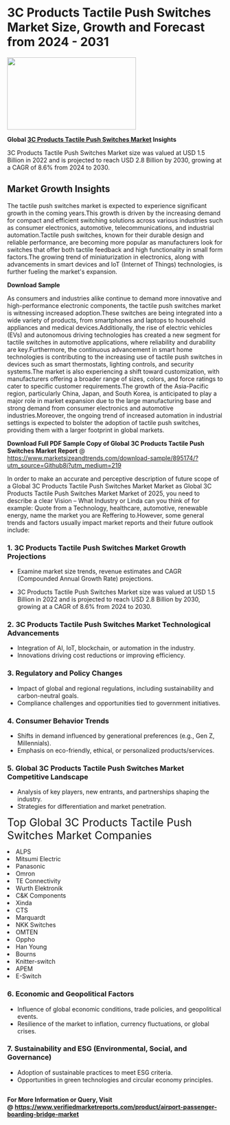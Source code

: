 <H1>3C Products Tactile Push Switches Market Size, Growth and Forecast from 2024 - 2031</H1><img class="aligncenter size-medium wp-image-584254" src="https://thirdeyenews.in/wp-content/uploads/2024/09/Global-Market-Research-300x168.jpeg" alt="" width="300" height="168" /><p><strong>Global&nbsp;<a href="https://www.marketsizeandtrends.com/download-sample/895174/?utm_source=Github8j?utm_medium=219">3C Products Tactile Push Switches Market</a> Insights</strong></p><p>3C Products Tactile Push Switches Market size was valued at USD 1.5 Billion in 2022 and is projected to reach USD 2.8 Billion by 2030, growing at a CAGR of 8.6% from 2024 to 2030.</p><p><h2>Market Growth Insights</h2> <p>The tactile push switches market is expected to experience significant growth in the coming years.This growth is driven by the increasing demand for compact and efficient switching solutions across various industries such as consumer electronics, automotive, telecommunications, and industrial automation.Tactile push switches, known for their durable design and reliable performance, are becoming more popular as manufacturers look for switches that offer both tactile feedback and high functionality in small form factors.The growing trend of miniaturization in electronics, along with advancements in smart devices and IoT (Internet of Things) technologies, is further fueling the market's expansion.</p> <p><strong>Download Sample</strong></p> <p>As consumers and industries alike continue to demand more innovative and high-performance electronic components, the tactile push switches market is witnessing increased adoption.These switches are being integrated into a wide variety of products, from smartphones and laptops to household appliances and medical devices.Additionally, the rise of electric vehicles (EVs) and autonomous driving technologies has created a new segment for tactile switches in automotive applications, where reliability and durability are key.Furthermore, the continuous advancement in smart home technologies is contributing to the increasing use of tactile push switches in devices such as smart thermostats, lighting controls, and security systems.The market is also experiencing a shift toward customization, with manufacturers offering a broader range of sizes, colors, and force ratings to cater to specific customer requirements.The growth of the Asia-Pacific region, particularly China, Japan, and South Korea, is anticipated to play a major role in market expansion due to the large manufacturing base and strong demand from consumer electronics and automotive industries.Moreover, the ongoing trend of increased automation in industrial settings is expected to bolster the adoption of tactile push switches, providing them with a larger footprint in global markets.</p> <p><span class=""><strong>Download Full PDF Sample Copy of Global 3C Products Tactile Push Switches Market Report</strong> @ <a href="https://www.marketsizeandtrends.com/download-sample/895174/?utm_source=Github8j?utm_medium=219" target="_blank">https://www.marketsizeandtrends.com/download-sample/895174/?utm_source=Github8j?utm_medium=219</a></span></p><p>In order to make an accurate and perceptive description of future scope of a Global&nbsp;3C Products Tactile Push Switches Market Market as Global&nbsp;3C Products Tactile Push Switches Market Market of 2025, you need to describe a clear Vision &ndash; What Industry or Linda can you think of for example: Quote from a Technology, healthcare, automotive, renewable energy, name the market you are Reffering to.However, some general trends and factors usually impact market reports and their future outlook include:</p><h3>1.&nbsp;<strong>3C Products Tactile Push Switches Market Growth Projections</strong></h3><ul><li>Examine market size trends, revenue estimates and CAGR (Compounded Annual Growth Rate) projections.</li><li><p>3C Products Tactile Push Switches Market size was valued at USD 1.5 Billion in 2022 and is projected to reach USD 2.8 Billion by 2030, growing at a CAGR of 8.6% from 2024 to 2030.</p></li></ul><h3>2.&nbsp;<strong>3C Products Tactile Push Switches Market Technological Advancements</strong></h3><ul><li>Integration of AI, IoT, blockchain, or automation in the industry.</li><li>Innovations driving cost reductions or improving efficiency.</li></ul><h3>3.&nbsp;<strong>Regulatory and Policy Changes</strong></h3><ul><li>Impact of global and regional regulations, including sustainability and carbon-neutral goals.</li><li>Compliance challenges and opportunities tied to government initiatives.</li></ul><h3>4.&nbsp;<strong>Consumer Behavior Trends</strong></h3><ul><li>Shifts in demand influenced by generational preferences (e.g., Gen Z, Millennials).</li><li>Emphasis on eco-friendly, ethical, or personalized products/services.</li></ul><h3>5.&nbsp;<strong>Global 3C Products Tactile Push Switches Market Competitive Landscape</strong></h3><ul><li>Analysis of key players, new entrants, and partnerships shaping the industry.</li><li>Strategies for differentiation and market penetration.</li></ul><p data-pm-slice="1 1 []"><span style="color: inherit; font-family: inherit; font-size: 25px;">Top Global 3C Products Tactile Push Switches Market Companies</span></p><div class="" data-test-id=""><p><li>ALPS</li><li> Mitsumi Electric</li><li> Panasonic</li><li> Omron</li><li> TE Connectivity</li><li> Wurth Elektronik</li><li> C&K Components</li><li> Xinda</li><li> CTS</li><li> Marquardt</li><li> NKK Switches</li><li> OMTEN</li><li> Oppho</li><li> Han Young</li><li> Bourns</li><li> Knitter-switch</li><li> APEM</li><li> E-Switch</li></p></div><h3>6.&nbsp;<strong>Economic and Geopolitical Factors</strong></h3><ul><li>Influence of global economic conditions, trade policies, and geopolitical events.</li><li>Resilience of the market to inflation, currency fluctuations, or global crises.</li></ul><h3>7.&nbsp;<strong>Sustainability and ESG (Environmental, Social, and Governance)</strong></h3><ul><li>Adoption of sustainable practices to meet ESG criteria.</li><li>Opportunities in green technologies and circular economy principles.</li></ul><h2><strong style="font-size: 14px;">For More Information or Query, Visit @&nbsp;</strong><a style="background-color: #ffffff; font-size: 14px;" href="https://www.marketsizeandtrends.com/report/3c-products-tactile-push-switches-market/" target="_blank">https://www.verifiedmarketreports.com/product/airport-passenger-boarding-bridge-market</a></h2>